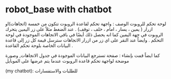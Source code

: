 # robot_base with chatbot
لوحة تحكم للروبوت 
الوصف : واجهة تحكم لقاعدة الروبوت تتكون من خمسة (اتجاهات)او ازرار ( يمين ، يسار ، امام ، خلف ، توقف) .
عند الضغط مثلاً على زر اليمين يتحرك الروبوت في جهة اليمين كما انه يحصل ذلك أيضًا في باقي الاتجاهات الموجودة في لوحة التحكم . وايضاً عند النقر على اي زر من ازرار الاتجاهات سترسل قيمة كل زر إلى قاعدة البيانات الخاصة بلوحة تحكم القاعدة .

كما ايضاً قمت بإنشاء :
صفحة تسترجع البيانات الموجودة في جدول الاتجاهات, 
وصورة موضحة لواجهة تحكم قاعدة الروبوت عندما يتم عرضها على الموبايل


 (my chatbot):
 للطلبات والاستفسارات 
